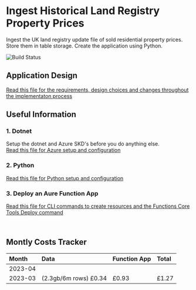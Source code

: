 # Ingest Historical Land Registry Property Prices
Ingest the UK land registry update file of sold residential property prices.  Store them in table storage.  Create the application using Python.

![Build Status](https://github.com/avroberts-azure/purple/actions/workflows/test-deploy.yml/badge.svg)  


## Application Design
[Read this file for the requirements, design choices and changes throughout the implementaton process](docs/design.md)  

## Useful Information
### 1. Dotnet
Setup the dotnet and Azure SKD's before you do anything else.  
[Read this file for Azure setup and configuration](docs/azure.md)  

### 2. Python
[Read this file for Python setup and configuration](docs/python.md)  

### 3. Deploy an Aure Function App
[Read this file for CLI commands to create resources and the Functions Core Tools Deploy command](docs/funcapp.md) 

<br>

## Montly Costs Tracker

| Month | Data | Function App | Total |
|:-------------|:--------------|:-------|:------------|
| 2023-04 |  | | |
| 2023-03 | (2.3gb/6m rows) £0.34 | £0.93  | £1.27 |


